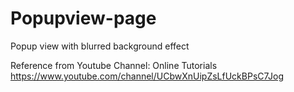 # Popupview-page
Popup view with blurred background effect

Reference from Youtube Channel: Online Tutorials https://www.youtube.com/channel/UCbwXnUipZsLfUckBPsC7Jog
